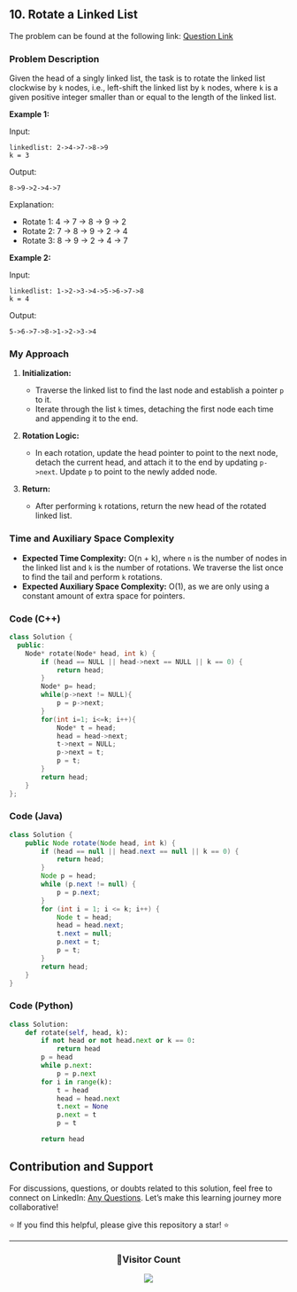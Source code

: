 ## 10. Rotate a Linked List

The problem can be found at the following link: [Question Link](https://www.geeksforgeeks.org/problems/rotate-a-linked-list/1)

### Problem Description

Given the head of a singly linked list, the task is to rotate the linked list clockwise by `k` nodes, i.e., left-shift the linked list by `k` nodes, where `k` is a given positive integer smaller than or equal to the length of the linked list.

**Example 1:**

Input:

```
linkedlist: 2->4->7->8->9
k = 3
```

Output:

```
8->9->2->4->7
```

Explanation:

- Rotate 1: 4 -> 7 -> 8 -> 9 -> 2
- Rotate 2: 7 -> 8 -> 9 -> 2 -> 4
- Rotate 3: 8 -> 9 -> 2 -> 4 -> 7

**Example 2:**

Input:

```
linkedlist: 1->2->3->4->5->6->7->8
k = 4
```

Output:

```
5->6->7->8->1->2->3->4
```

### My Approach

1. **Initialization:**

   - Traverse the linked list to find the last node and establish a pointer `p` to it.
   - Iterate through the list `k` times, detaching the first node each time and appending it to the end.

2. **Rotation Logic:**

   - In each rotation, update the head pointer to point to the next node, detach the current head, and attach it to the end by updating `p->next`. Update `p` to point to the newly added node.

3. **Return:**
   - After performing `k` rotations, return the new head of the rotated linked list.

### Time and Auxiliary Space Complexity

- **Expected Time Complexity:** O(n + k), where `n` is the number of nodes in the linked list and `k` is the number of rotations. We traverse the list once to find the tail and perform `k` rotations.
- **Expected Auxiliary Space Complexity:** O(1), as we are only using a constant amount of extra space for pointers.

### Code (C++)

```cpp
class Solution {
  public:
    Node* rotate(Node* head, int k) {
        if (head == NULL || head->next == NULL || k == 0) {
            return head;
        }
        Node* p= head;
        while(p->next != NULL){
            p = p->next;
        }
        for(int i=1; i<=k; i++){
            Node* t = head;
            head = head->next;
            t->next = NULL;
            p->next = t;
            p = t;
        }
        return head;
    }
};
```

### Code (Java)

```java
class Solution {
    public Node rotate(Node head, int k) {
        if (head == null || head.next == null || k == 0) {
            return head;
        }
        Node p = head;
        while (p.next != null) {
            p = p.next;
        }
        for (int i = 1; i <= k; i++) {
            Node t = head;
            head = head.next;
            t.next = null;
            p.next = t;
            p = t;
        }
        return head;
    }
}
```

### Code (Python)

```python
class Solution:
    def rotate(self, head, k):
        if not head or not head.next or k == 0:
            return head
        p = head
        while p.next:
            p = p.next
        for i in range(k):
            t = head
            head = head.next
            t.next = None
            p.next = t
            p = t

        return head
```

## Contribution and Support

For discussions, questions, or doubts related to this solution, feel free to connect on LinkedIn: [Any Questions](https://www.linkedin.com/in/patel-hetkumar-sandipbhai-8b110525a/). Let’s make this learning journey more collaborative!

⭐ If you find this helpful, please give this repository a star! ⭐

---

<div align="center">
  <h3><b>📍Visitor Count</b></h3>
</div>

<p align="center">
  <img src="https://profile-counter.glitch.me/Hunterdii/count.svg" />
</p>
